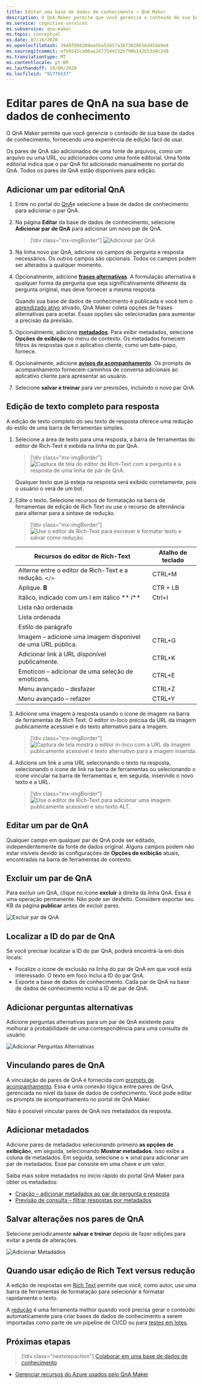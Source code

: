 ```yaml
---
title: Editar uma base de dados de conhecimento – QnA Maker
description: O QnA Maker permite que você gerencie o conteúdo de sua base de dados de conhecimento, fornecendo uma experiência de edição fácil de usar.
ms.service: cognitive-services
ms.subservice: qna-maker
ms.topic: conceptual
ms.date: 07/16/2020
ms.openlocfilehash: 3940f060209ea5ba55957a3673020656d45de9e4
ms.sourcegitcommit: ef69245ca06aa16775d4232b790b142b53a0c248
ms.translationtype: MT
ms.contentlocale: pt-BR
ms.lasthandoff: 10/06/2020
ms.locfileid: "91776537"
---
```

# <a name="edit-qna-pairs-in-your-knowledge-base"></a>Editar pares de QnA na sua base de dados de conhecimento

O QnA Maker permite que você gerencie o conteúdo de sua base de dados de conhecimento, fornecendo uma experiência de edição fácil de usar.

Os pares de QnA são adicionados de uma fonte de arquivos, como um arquivo ou uma URL, ou adicionados como uma fonte editorial. Uma fonte editorial indica que o par QnA foi adicionado manualmente no portal do QnA. Todos os pares de QnA estão disponíveis para edição.

<a name="add-an-editorial-qna-set"></a>

## <a name="add-an-editorial-qna-pair"></a>Adicionar um par editorial QnA

1. Entre no portal do [QnA](https://www.qnamaker.ai/)e selecione a base de dados de conhecimento para adicionar o par QnA.
1. Na página **Editar** da base de dados de conhecimento, selecione **Adicionar par de QnA** para adicionar um novo par de QnA.

    > [!div class="mx-imgBorder"]
    > ![Adicionar par QnA](../media/qnamaker-how-to-edit-kb/add-qnapair.png)

1. Na linha novo par QnA, adicione os campos de pergunta e resposta necessários. Os outros campos são opcionais. Todos os campos podem ser alterados a qualquer momento.

1. Opcionalmente, adicione **[frases alternativas](../Quickstarts/add-question-metadata-portal.md#add-additional-alternatively-phrased-questions)**. A formulação alternativa é qualquer forma da pergunta que seja significativamente diferente da pergunta original, mas deve fornecer a mesma resposta.

    Quando sua base de dados de conhecimento é publicada e você tem o [aprendizado ativo](use-active-learning.md) ativado, QnA Maker coleta opções de frases alternativas para aceitar. Essas opções são selecionadas para aumentar a precisão da previsão.

1. Opcionalmente, adicione **[metadados](../Quickstarts/add-question-metadata-portal.md#add-metadata-to-filter-the-answers)**. Para exibir metadados, selecione **Opções de exibição** no menu de contexto. Os metadados fornecem filtros às respostas que o aplicativo cliente, como um bate-papo, fornece.

1. Opcionalmente, adicione **[avisos de acompanhamento](multiturn-conversation.md)**. Os prompts de acompanhamento fornecem caminhos de conversa adicionais ao aplicativo cliente para apresentar ao usuário.

1. Selecione **salvar e treinar** para ver previsões, incluindo o novo par QnA.

## <a name="rich-text-editing-for-answer"></a>Edição de texto completo para resposta

A edição de texto completo do seu texto de resposta oferece uma redução do estilo de uma barra de ferramentas simples.

1. Selecione a área de texto para uma resposta, a barra de ferramentas do editor de Rich-Text é exibida na linha do par QnA.

    > [!div class="mx-imgBorder"]
    > ![Captura de tela do editor de Rich-Text com a pergunta e a resposta de uma linha de par de QnA.](../media/qnamaker-how-to-edit-kb/rich-text-control-qna-pair-row.png)

    Qualquer texto que já esteja na resposta será exibido corretamente, pois o usuário o verá de um bot.

1. Edite o texto. Selecione recursos de formatação na barra de ferramentas de edição de Rich Text ou use o recurso de alternância para alternar para a sintaxe de redução.

    > [!div class="mx-imgBorder"]
    > ![Use o editor de Rich-Text para escrever e formatar texto e salvar como redução.](../media/qnamaker-how-to-edit-kb/rich-text-display-image.png)

    |Recursos do editor de Rich-Text|Atalho de teclado|
    |--|--|
    |Alterne entre o editor de Rich-Text e a redução. `</>`|CTRL+M|
    |Aplique. **B**|CTR + LB|
    |Itálico, indicado com um I em itálico ** _I_**|Ctrl+I|
    |Lista não ordenada||
    |Lista ordenada||
    |Estilo de parágrafo||
    |Imagem – adicione uma imagem disponível de uma URL pública.|CTRL+G|
    |Adicionar link à URL disponível publicamente.|CTRL+K|
    |Emoticon – adicionar de uma seleção de emoticons.|CTRL+E|
    |Menu avançado – desfazer|CTRL+Z|
    |Menu avançado – refazer|CTRL+Y|

1. Adicione uma imagem à resposta usando o ícone de imagem na barra de ferramentas de Rich Text. O editor in-loco precisa da URL da imagem publicamente acessível e do texto alternativo para a imagem.


    > [!div class="mx-imgBorder"]
    > ![Captura de tela mostra o editor in-loco com a URL da imagem publicamente acessível e texto alternativo para a imagem inserida.](../media/qnamaker-how-to-edit-kb/add-image-url-alternate-text.png)

1. Adicione um link a uma URL selecionando o texto na resposta, selecionando o ícone de link na barra de ferramentas ou selecionando o ícone vincular na barra de ferramentas e, em seguida, inserindo o novo texto e a URL.

    > [!div class="mx-imgBorder"]
    > ![Use o editor de Rich-Text para adicionar uma imagem publicamente acessível e seu texto ALT.](../media/qnamaker-how-to-edit-kb/add-link-to-answer-rich-text-editor.png)

## <a name="edit-a-qna-pair"></a>Editar um par de QnA

Qualquer campo em qualquer par de QnA pode ser editado, independentemente da fonte de dados original. Alguns campos podem não estar visíveis devido às configurações de **Opções de exibição** atuais, encontradas na barra de ferramentas de contexto.

## <a name="delete-a-qna-pair"></a>Excluir um par de QnA

Para excluir um QnA, clique no ícone **excluir** à direita da linha QnA. Essa é uma operação permanente. Não pode ser desfeito. Considere exportar seu KB da página **publicar** antes de excluir pares.

![Excluir par de QnA](../media/qnamaker-how-to-edit-kb/delete-qnapair.png)

## <a name="find-the-qna-pair-id"></a>Localizar a ID do par de QnA

Se você precisar localizar a ID do par QnA, poderá encontrá-la em dois locais:

* Focalize o ícone de exclusão na linha do par de QnA em que você está interessado. O texto em foco inclui a ID do par QnA.
* Exporte a base de dados de conhecimento. Cada par de QnA na base de dados de conhecimento inclui a ID de par de QnA.

## <a name="add-alternate-questions"></a>Adicionar perguntas alternativas

Adicione perguntas alternativas para um par de QnA existente para melhorar a probabilidade de uma correspondência para uma consulta de usuário.

![Adicionar Perguntas Alternativas](../media/qnamaker-how-to-edit-kb/add-alternate-question.png)

## <a name="linking-qna-pairs"></a>Vinculando pares de QnA

A vinculação de pares de QnA é fornecida com [prompts de acompanhamento](multiturn-conversation.md). Essa é uma conexão lógica entre pares de QnA, gerenciada no nível da base de dados de conhecimento. Você pode editar os prompts de acompanhamento no portal de QnA Maker.

Não é possível vincular pares de QnA nos metadados da resposta.

## <a name="add-metadata"></a>Adicionar metadados

Adicione pares de metadados selecionando primeiro **as opções de exibição**e, em seguida, selecionando **Mostrar metadados**. Isso exibe a coluna de metadados. Em seguida, selecione o **+** sinal para adicionar um par de metadados. Esse par consiste em uma chave e um valor.

Saiba mais sobre metadados no início rápido do portal QnA Maker para obter os metadados:
* [Criação – adicionar metadados ao par de pergunta e resposta](../quickstarts/add-question-metadata-portal.md#add-metadata-to-filter-the-answers)
* [Previsão de consulta – filtrar respostas por metadados](../quickstarts/get-answer-from-knowledge-base-using-url-tool.md)

## <a name="save-changes-to-the-qna-pairs"></a>Salvar alterações nos pares de QnA

Selecione periodicamente **salvar e treinar** depois de fazer edições para evitar a perda de alterações.

![Adicionar Metadados](../media/qnamaker-how-to-edit-kb/add-metadata.png)

## <a name="when-to-use-rich-text-editing-versus-markdown"></a>Quando usar edição de Rich Text versus redução

A edição de respostas em [Rich Text](#add-an-editorial-qna-set) permite que você, como autor, use uma barra de ferramentas de formatação para selecionar e formatar rapidamente o texto.

A [redução](../reference-markdown-format.md) é uma ferramenta melhor quando você precisa gerar o conteúdo automaticamente para criar bases de dados de conhecimento a serem importadas como parte de um pipeline de CI/CD ou para [testes em lotes](../Quickstarts/batch-testing.md).

## <a name="next-steps"></a>Próximas etapas

> [!div class="nextstepaction"]
> [Colaborar em uma base de dados de conhecimento](./collaborate-knowledge-base.md)

* [Gerenciar recursos do Azure usados pelo QnA Maker](set-up-qnamaker-service-azure.md)
